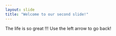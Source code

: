 ```yaml
---
layout: slide
title: "Welcome to our second slide!"
---
```

The life is so great !!!
Use the left arrow to go back!
